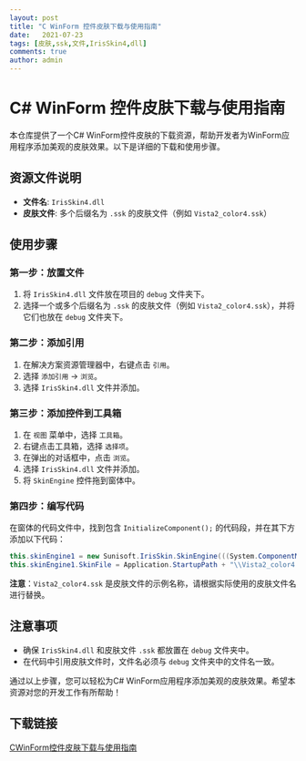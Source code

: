 ```yaml
---
layout: post
title: "C WinForm 控件皮肤下载与使用指南"
date:   2021-07-23
tags: [皮肤,ssk,文件,IrisSkin4,dll]
comments: true
author: admin
---
```

# C# WinForm 控件皮肤下载与使用指南

本仓库提供了一个C# WinForm控件皮肤的下载资源，帮助开发者为WinForm应用程序添加美观的皮肤效果。以下是详细的下载和使用步骤。

## 资源文件说明

- **文件名**: `IrisSkin4.dll`
- **皮肤文件**: 多个后缀名为 `.ssk` 的皮肤文件（例如 `Vista2_color4.ssk`）

## 使用步骤

### 第一步：放置文件

1. 将 `IrisSkin4.dll` 文件放在项目的 `debug` 文件夹下。
2. 选择一个或多个后缀名为 `.ssk` 的皮肤文件（例如 `Vista2_color4.ssk`），并将它们也放在 `debug` 文件夹下。

### 第二步：添加引用

1. 在解决方案资源管理器中，右键点击 `引用`。
2. 选择 `添加引用` -> `浏览`。
3. 选择 `IrisSkin4.dll` 文件并添加。

### 第三步：添加控件到工具箱

1. 在 `视图` 菜单中，选择 `工具箱`。
2. 右键点击工具箱，选择 `选择项`。
3. 在弹出的对话框中，点击 `浏览`。
4. 选择 `IrisSkin4.dll` 文件并添加。
5. 将 `SkinEngine` 控件拖到窗体中。

### 第四步：编写代码

在窗体的代码文件中，找到包含 `InitializeComponent();` 的代码段，并在其下方添加以下代码：

```csharp
this.skinEngine1 = new Sunisoft.IrisSkin.SkinEngine(((System.ComponentModel.Component)(this)));
this.skinEngine1.SkinFile = Application.StartupPath + "\\Vista2_color4.ssk"; // 注意：这里的文件名需要与debug文件夹中的皮肤文件名一致
```

**注意**：`Vista2_color4.ssk` 是皮肤文件的示例名称，请根据实际使用的皮肤文件名进行替换。

## 注意事项

- 确保 `IrisSkin4.dll` 和皮肤文件 `.ssk` 都放置在 `debug` 文件夹中。
- 在代码中引用皮肤文件时，文件名必须与 `debug` 文件夹中的文件名一致。

通过以上步骤，您可以轻松为C# WinForm应用程序添加美观的皮肤效果。希望本资源对您的开发工作有所帮助！

## 下载链接

[CWinForm控件皮肤下载与使用指南](https://pan.quark.cn/s/799385670c8d)